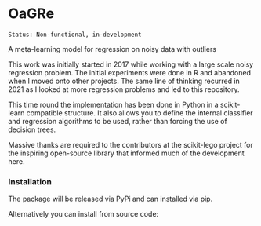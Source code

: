 # OaGRe

```
Status: Non-functional, in-development
```

A meta-learning model for regression on noisy data with outliers

This work was initially started in 2017 while working with a large scale
noisy regression problem. The initial experiments were done in R and abandoned
when I moved onto other projects. The same line of thinking recurred in 2021
as I looked at more regression problems and led to this repository.

This time round the implementation has been done in Python in a scikit-learn 
compatible structure. It also allows you to define the internal classifier and 
regression algorithms to be used, rather than forcing the use of decision trees.

Massive thanks are required to the contributors at the scikit-lego project for 
the inspiring open-source library that informed much of the development here.


### Installation

The package will be released via PyPi and can installed via pip.

Alternatively you can install from source code:


